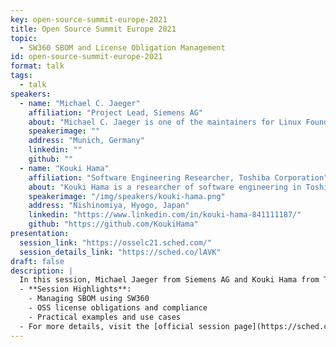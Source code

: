 ```yaml
---
key: open-source-summit-europe-2021
title: Open Source Summit Europe 2021
topic: 
  - SW360 SBOM and License Obligation Management
id: open-source-summit-europe-2021
format: talk
tags:
  - talk
speakers:
  - name: "Michael C. Jaeger"
    affiliation: "Project Lead, Siemens AG"
    about: "Michael C. Jaeger is one of the maintainers for Linux Foundation's FOSSology and Eclipse SW360 projects, both available on Github and both in the area of OSS handling w.r.t. license compliance and component management. At Siemens Corporate Technology in Munich, Germany, Michael works in several roles as project lead, software architect, trainer and consultant for distributed systems, server applications and their development with open source software."
    speakerimage: ""
    address: "Munich, Germany"
    linkedin: ""
    github: ""
  - name: "Kouki Hama"
    affiliation: "Software Engineering Researcher, Toshiba Corporation"
    about: "Kouki Hama is a researcher of software engineering in Toshiba Corporation. He researches open source compliance and these tools. He is also one of the members of OpenChain project Japan workgroup and one of the contributors for Eclipse SW360 projects."
    speakerimage: "/img/speakers/kouki-hama.png"
    address: "Nishinomiya, Hyogo, Japan"
    linkedin: "https://www.linkedin.com/in/kouki-hama-841111187/"
    github: "https://github.com/KoukiHama"
presentation: 
  session_link: "https://osselc21.sched.com/"
  session_details_link: "https://sched.co/lAVK"
draft: false
description: |
  In this session, Michael Jaeger from Siemens AG and Kouki Hama from Toshiba Corporation dive deep into the role of SW360 in managing Software Bill of Materials (SBOM) and OSS license obligations. This talk emphasizes the importance of these tools in managing open-source compliance and dependency tracking.
  - **Session Highlights**:
    - Managing SBOM using SW360
    - OSS license obligations and compliance
    - Practical examples and use cases
  - For more details, visit the [official session page](https://sched.co/lAVK).
---
```

